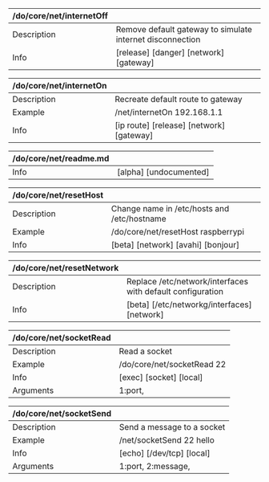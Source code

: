 | /do/core/net/internetOff   |                                                           |
|:---------------------------|:----------------------------------------------------------|
| Description                | Remove default gateway to simulate internet disconnection |
| Info                       | [release] [danger] [network] [gateway]                    |

| /do/core/net/internetOn   |                                          |
|:--------------------------|:-----------------------------------------|
| Description               | Recreate default route to gateway        |
| Example                   | /net/internetOn 192.168.1.1              |
| Info                      | [ip route] [release] [network] [gateway] |

| /do/core/net/readme.md   |                        |
|:-------------------------|:-----------------------|
| Info                     | [alpha] [undocumented] |

| /do/core/net/resetHost   |                                             |
|:-------------------------|:--------------------------------------------|
| Description              | Change name in /etc/hosts and /etc/hostname |
| Example                  | /do/core/net/resetHost raspberrypi          |
| Info                     | [beta] [network] [avahi] [bonjour]          |

| /do/core/net/resetNetwork   |                                                            |
|:----------------------------|:-----------------------------------------------------------|
| Description                 | Replace /etc/network/interfaces with default configuration |
| Info                        | [beta] [/etc/networkg/interfaces] [network]                |

| /do/core/net/socketRead   |                            |
|:--------------------------|:---------------------------|
| Description               | Read a socket              |
| Example                   | /do/core/net/socketRead 22 |
| Info                      | [exec] [socket] [local]    |
| Arguments                 | 1:port,                    |

| /do/core/net/socketSend   |                            |
|:--------------------------|:---------------------------|
| Description               | Send a message to a socket |
| Example                   | /net/socketSend 22 hello   |
| Info                      | [echo] [/dev/tcp] [local]  |
| Arguments                 | 1:port, 2:message,         |

